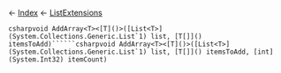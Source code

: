 ← [Index](Api-Index) ← [ListExtensions](System.Collections.Generic.ListExtensions)

```csharpvoid AddArray<T><[T]()>([List<T>](System.Collections.Generic.List`1) list, [T[]]() itemsToAdd)``````csharpvoid AddArray<T><[T]()>([List<T>](System.Collections.Generic.List`1) list, [T[]]() itemsToAdd, [int](System.Int32) itemCount)```